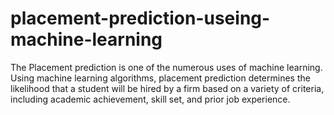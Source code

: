 # placement-prediction-useing-machine-learning
The Placement prediction is one of the numerous uses of machine learning. Using machine learning algorithms, placement prediction determines the likelihood that a student will be hired by a firm based on a variety of criteria, including academic achievement, skill set, and prior job experience.
